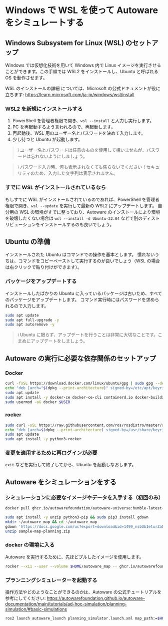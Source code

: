 # Windows で WSL を使って Autoware をシミュレートする

## Windows Subsystem for Linux (WSL) のセットアップ

Windows では仮想化技術を用いて Windows 内で Linux イメージを実行させることができます。この手順では WSL2 をインストールし、Ubuntu と呼ばれる OS を動作させます。

WSL のインストールの詳細	については、Microsoft の公式ドキュメントが役に立ちます: https://learn.microsoft.com/ja-jp/windows/wsl/install

### WSL2 を新規にインストールする

1. PowerShell を管理者権限で開き、`wsl --install` と入力し実行します。
2. PC を再起動するよう言われるので、再起動します。
3. 再起動後、WSL 用のユーザー名とパスワードを決めて入力します。
4. 少し待つと Ubuntu が起動します。

> :information_source: ユーザー名とパスワードは任意のものを使用して構いませんが、パスワードは忘れないようにしましょう。

> :information_source: パスワード入力時、何も表示されなくても焦らないでください！セキュリティのため、入力した文字列は表示されません。

### すでに WSL がインストールされているなら

もしすでに WSL がインストールされているのであれば、PowerShell を管理者権限で開き、`wsl --update` を実行して最新の WSL2 にアップデートします。
自分用の WSL の環境がすでに整っており、Autoware のインストールにより環境を破壊したくない場合は `wsl --install -d Ubuntu-22.04` などで別のディストリビューションをインストールするのも良いでしょう。

## Ubuntu の準備

インストールされた Ubuntu はコマンドでの操作を基本とします。
慣れないうちは、コマンドをコピーペーストして実行するのが良いでしょう（WSL の場合は右クリックで貼り付けができます）。

### パッケージをアップデートする

インストールしたばかりの Ubuntu に入っているパッケージは古いため、すべてのパッケージをアップデートします。
コマンド実行時にはパスワードを求められるので入力します。

```bash
sudo apt update
sudo apt full-upgrade -y
sudo apt autoremove -y
```

> :information_source: Ubuntu に限らず、アップデートを行うことは非常に大切なことです。こまめにアップデートをしましょう。

## Autoware の実行に必要な依存関係のセットアップ

### Docker

```bash
curl -fsSL https://download.docker.com/linux/ubuntu/gpg | sudo gpg --dearmor -o /etc/apt/keyrings/docker.gpg
echo "deb [arch="$(dpkg --print-architecture)" signed-by=/etc/apt/keyrings/docker.gpg] https://download.docker.com/linux/ubuntu "$(. /etc/os-release && echo "$VERSION_CODENAME")" stable" | sudo tee /etc/apt/sources.list.d/docker.list > /dev/null
sudo apt update
sudo apt install -y docker-ce docker-ce-cli containerd.io docker-buildx-plugin docker-compose-plugin
sudo usermod -aG docker $USER
```

### rocker

```bash
sudo curl -sSL https://raw.githubusercontent.com/ros/rosdistro/master/ros.key -o /usr/share/keyrings/ros-archive-keyring.gpg
echo "deb [arch=$(dpkg --print-architecture) signed-by=/usr/share/keyrings/ros-archive-keyring.gpg] http://packages.ros.org/ros2/ubuntu $(. /etc/os-release && echo $UBUNTU_CODENAME) main" | sudo tee /etc/apt/sources.list.d/ros2.list > /dev/null
sudo apt update
sudo apt install -y python3-rocker
```

### 変更を適用するために再ログインが必要

`exit` などを実行して終了してから、Ubuntu を起動しなおします。

## Autoware をシミュレーションをする

### シミュレーションに必要なイメージやデータを入手する（初回のみ）

```bash
docker pull ghcr.io/autowarefoundation/autoware-universe:humble-latest-prebuilt

sudo apt install -y unzip python3-pip && sudo pip3 install gdown
mkdir ~/autoware_map && cd ~/autoware_map
gdown 'https://docs.google.com/uc?export=download&id=1499_nsbUbIeturZaDj7jhUownh5fvXHd'
unzip sample-map-planning.zip
```

### docker の環境に入る

Autoware を実行するために、先ほどプルしたイメージを使用します。

```bash
rocker --x11 --user --volume $HOME/autoware_map -- ghcr.io/autowarefoundation/autoware-universe:humble-latest-prebuilt
```

### プランニングシミュレーターを起動する

操作方法やどのようなことができるのかは、Autoware の公式チュートリアルを参考にしてください: https://autowarefoundation.github.io/autoware-documentation/main/tutorials/ad-hoc-simulation/planning-simulation/#basic-simulations

```bash
ros2 launch autoware_launch planning_simulator.launch.xml map_path:=$HOME/autoware_map/sample-map-planning vehicle_model:=sample_vehicle sensor_model:=sample_sensor_kit
```
